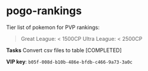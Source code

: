 # pogo-rankings

Tier list of pokemon for PVP rankings:

> Great League: < 1500CP
> Ultra League: < 2500CP  

**Tasks**
Convert csv files to table [COMPLETED]





**VIP key**:
`b05f-008d-b10b-486e-bfdb-c466-9a73-3a0c`


